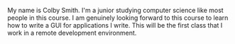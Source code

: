My name is Colby Smith. I'm a junior studying computer science like most people in this course. I am genuinely looking forward to this course to learn how to write a GUI for applications I write. This will be the first class that I work in a remote development environment.

